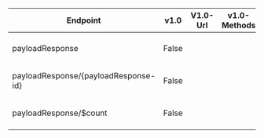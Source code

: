 | Endpoint | v1.0 | V1.0-Url | v1.0-Methods | v1.0-docs | beta | Beta-Url | Beta-Methods | Beta-Docs | Path | Root | Children | Segment |
| ----------| ----------| ----------| ----------| ----------| ----------| ----------| ----------| ----------| ----------| ----------| ----------| ----------|
| payloadResponse| False| | | https://learn.microsoft.com/graph/api/intune-onboarding-organization-list?view=graph-rest-1.0 | True| https://graph.microsoft.com/beta/payloadResponse| Get Post|  | payloadResponse| payloadResponse| 2| payloadResponse|
| payloadResponse/{payloadResponse-id}| False| | | https://learn.microsoft.com/graph/api/intune-onboarding-organization-list?view=graph-rest-1.0 | True| https://graph.microsoft.com/beta/payloadResponse/{payloadResponse-id}| Get Patch Delete|   | payloadResponse {payloadResponse-id}| payloadResponse| 0| {payloadResponse-id}|
| payloadResponse/$count| False| | | https://learn.microsoft.com/graph/api/intune-onboarding-organization-list?view=graph-rest-1.0 | True| https://graph.microsoft.com/beta/payloadResponse/$count| Get| | payloadResponse $count| payloadResponse| 0| $count|
